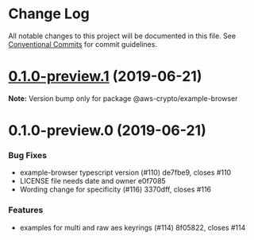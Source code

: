 # Change Log

All notable changes to this project will be documented in this file.
See [Conventional Commits](https://conventionalcommits.org) for commit guidelines.

# [0.1.0-preview.1](/compare/@aws-crypto/example-browser@0.1.0-preview.0...@aws-crypto/example-browser@0.1.0-preview.1) (2019-06-21)

**Note:** Version bump only for package @aws-crypto/example-browser





# 0.1.0-preview.0 (2019-06-21)


### Bug Fixes

* example-browser typescript version (#110) de7fbe9, closes #110
* LICENSE file needs date and owner e0f7085
* Wording change for specificity (#116) 3370dff, closes #116


### Features

* examples for multi and raw aes keyrings (#114) 8f05822, closes #114
